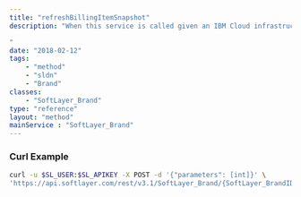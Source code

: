 ```yaml
---
title: "refreshBillingItemSnapshot"
description: "When this service is called given an IBM Cloud infrastructure account ID owned by the calling brand, the process is started to refresh the billing item snapshots belonging to that account. This refresh is async and can take an undetermined amount of time. Even if this endpoint returns an OK, it doesn't guarantee that refresh did not fail or encounter issues. 

"
date: "2018-02-12"
tags:
    - "method"
    - "sldn"
    - "Brand"
classes:
    - "SoftLayer_Brand"
type: "reference"
layout: "method"
mainService : "SoftLayer_Brand"
---
```


### Curl Example
```bash
curl -u $SL_USER:$SL_APIKEY -X POST -d '{"parameters": [int]}' \
'https://api.softlayer.com/rest/v3.1/SoftLayer_Brand/{SoftLayer_BrandID}/refreshBillingItemSnapshot'
```
